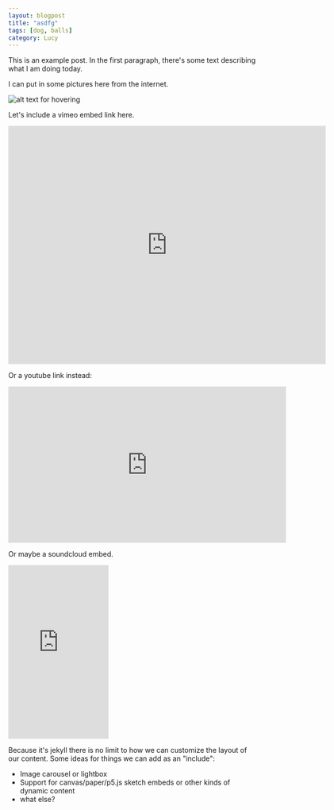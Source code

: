 ```yaml
---
layout: blogpost
title: "asdfg"
tags: [dog, balls]
category: Lucy
---
```



This is an example post. In the first paragraph, there's some text describing what I am doing today.

I can put in some pictures here from the internet.

![alt text for hovering](https://images-na.ssl-images-amazon.com/images/G/01/img15/pet-products/small-tiles/30423_pets-products_january-site-flip_3-cathealth_short-tile_592x304._CB286975940_.jpg "Title for the image")

Let's include a vimeo embed link here.

<iframe src="https://player.vimeo.com/video/191187346" width="640" height="480" frameborder="0" webkitallowfullscreen mozallowfullscreen allowfullscreen></iframe>

Or a youtube link instead:

<iframe width="560" height="315" src="https://www.youtube.com/embed/EQobrRnnWCo" frameborder="0" allowfullscreen></iframe>

Or maybe a soundcloud embed.

<iframe width="40%" height="350" scrolling="no" frameborder="no" src="https://w.soundcloud.com/player/?url=https%3A//api.soundcloud.com/playlists/5838599&amp;auto_play=false&amp;hide_related=false&amp;show_comments=true&amp;show_user=true&amp;show_reposts=false&amp;visual=true"></iframe>

Because it's jekyll there is no limit to how we can customize the layout of our content. Some ideas for things we can add as an "include":

 * Image carousel or lightbox
 * Support for canvas/paper/p5.js sketch embeds or other kinds of dynamic content
 * what else?
